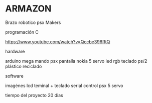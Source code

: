 ARMAZON
=======

Brazo robotico psx Makers

programación C


https://www.youtube.com/watch?v=Qccbe396RtQ

hardware

arduino mega
mando psx 
pantalla nokia 
5 servo 
led rgb
teclado ps/2
plástico reciclado

software

imagénes lcd 
teminal + teclado serial 
control psx 5 servo 

tiempo del proyecto 20 dias 
